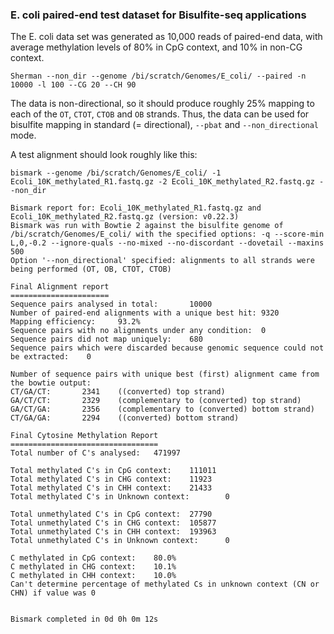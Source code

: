 ### E. coli paired-end test dataset for Bisulfite-seq applications

The E. coli data set was generated as 10,000 reads of paired-end data, with average methylation levels of 80% in CpG context, and 10% in non-CG context.

```
Sherman --non_dir --genome /bi/scratch/Genomes/E_coli/ --paired -n 10000 -l 100 --CG 20 --CH 90
```

The data is non-directional, so it should produce roughly 25% mapping to each of the `OT`, `CTOT`, `CTOB` and `OB` strands. Thus, the data can be used for bisulfite mapping in standard (= directional), `--pbat` and `--non_directional` mode.

A test alignment should look roughly like this:

`bismark --genome /bi/scratch/Genomes/E_coli/ -1 Ecoli_10K_methylated_R1.fastq.gz -2 Ecoli_10K_methylated_R2.fastq.gz --non_dir`

```
Bismark report for: Ecoli_10K_methylated_R1.fastq.gz and Ecoli_10K_methylated_R2.fastq.gz (version: v0.22.3)
Bismark was run with Bowtie 2 against the bisulfite genome of /bi/scratch/Genomes/E_coli/ with the specified options: -q --score-min L,0,-0.2 --ignore-quals --no-mixed --no-discordant --dovetail --maxins 500
Option '--non_directional' specified: alignments to all strands were being performed (OT, OB, CTOT, CTOB)

Final Alignment report
======================
Sequence pairs analysed in total:       10000
Number of paired-end alignments with a unique best hit: 9320
Mapping efficiency:     93.2%
Sequence pairs with no alignments under any condition:  0
Sequence pairs did not map uniquely:    680
Sequence pairs which were discarded because genomic sequence could not be extracted:    0

Number of sequence pairs with unique best (first) alignment came from the bowtie output:
CT/GA/CT:       2341    ((converted) top strand)
GA/CT/CT:       2329    (complementary to (converted) top strand)
GA/CT/GA:       2356    (complementary to (converted) bottom strand)
CT/GA/GA:       2294    ((converted) bottom strand)

Final Cytosine Methylation Report
=================================
Total number of C's analysed:   471997

Total methylated C's in CpG context:    111011
Total methylated C's in CHG context:    11923
Total methylated C's in CHH context:    21433
Total methylated C's in Unknown context:        0

Total unmethylated C's in CpG context:  27790
Total unmethylated C's in CHG context:  105877
Total unmethylated C's in CHH context:  193963
Total unmethylated C's in Unknown context:      0

C methylated in CpG context:    80.0%
C methylated in CHG context:    10.1%
C methylated in CHH context:    10.0%
Can't determine percentage of methylated Cs in unknown context (CN or CHN) if value was 0


Bismark completed in 0d 0h 0m 12s
```
